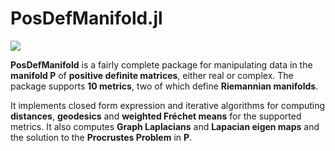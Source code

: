 # PosDefManifold.jl

[![](https://img.shields.io/badge/docs-dev-blue.svg)](https://Marco-Congedo.github.io/PosDefManifold.jl/latest)

**PosDefManifold** is a fairly complete package for manipulating data in the **manifold P** of **positive definite matrices**, either real or complex. The package supports **10 metrics**, two of which define **Riemannian manifolds**. 

It implements closed form expression and iterative algorithms for computing **distances**, **geodesics** and **weighted Fréchet means** for the supported metrics. It also computes **Graph Laplacians** and **Lapacian eigen maps** and the solution to the **Procrustes Problem** in **P**.
